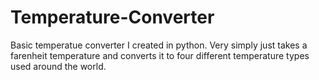 # Temperature-Converter

Basic temperatue converter I created in python. Very simply just takes a farenheit temperature and converts it to four different temperature types used around the world.
